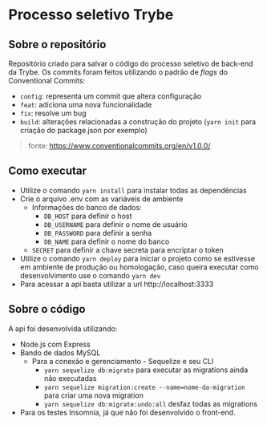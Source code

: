 # Processo seletivo Trybe

## Sobre o repositório
Repositório criado para salvar o código do processo seletivo de back-end da Trybe.
Os commits foram feitos utilizando o padrão de *flags* do Conventional Commits:
- `config`: representa um commit que altera configuração
- `feat`: adiciona uma nova funcionalidade
- `fix`: resolve um bug
- `build`: alterações relacionadas a construção do projeto (`yarn init` para criação do package.json por exemplo)
> fonte: https://www.conventionalcommits.org/en/v1.0.0/

## Como executar
- Utilize o comando `yarn install` para instalar todas as dependências
- Crie o arquivo .env com as variáveis de ambiente
	- Informações do banco de dados:
		- `DB_HOST` para definir o host
		- `DB_USERNAME` para definir o nome de usuário
		- `DB_PASSWORD` para definir a senha
		- `DB_NAME` para definir o nome do banco
	- `SECRET` para definir a chave secreta para encriptar o token
- Utilize o comando `yarn deploy` para iniciar o projeto como se estivesse em ambiente de produção ou homologação, caso queira executar como desenvolvimento use o comando `yarn dev`
- Para acessar a api basta utilizar a url http://localhost:3333

## Sobre o código
A api foi desenvolvida utilizando:
 - Node.js com Express
 - Bando de dados MySQL
	 - Para a conexão e gerenciamento - Sequelize e seu CLI
		 - `yarn sequelize db:migrate` para executar as migrations ainda não executadas
		 - `yarn sequelize migration:create --name=nome-da-migration` para criar uma nova migration
		 - `yarn sequelize db:migrate:undo:all` desfaz todas as migrations
 - Para os testes Insomnia, já que não foi desenvolvido o front-end. 